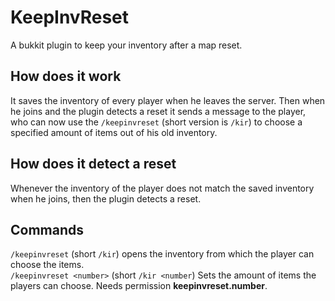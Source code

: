 # KeepInvReset
A bukkit plugin to keep your inventory after a map reset.

## How does it work
It saves the inventory of every player when he leaves the server.
Then when he joins and the plugin detects a reset it sends a message to the player,
who can now use the `/keepinvreset` (short version is `/kir`) to choose a specified amount of items out of his old inventory.

## How does it detect a reset
Whenever the inventory of the player does not match the saved inventory when he joins, then the plugin detects a reset.

## Commands
`/keepinvreset` (short `/kir`) opens the inventory from which the player can choose the items.  
`/keepinvreset <number>` (short `/kir <number`) Sets the amount of items the players can choose. Needs permission **keepinvreset.number**.
